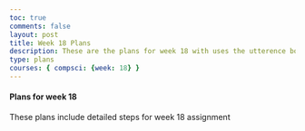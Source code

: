 ```yaml
---
toc: true
comments: false
layout: post
title: Week 18 Plans
description: These are the plans for week 18 with uses the utterence bot
type: plans
courses: { compsci: {week: 18} }
---
```



#### Plans for week 18
These plans include detailed steps for week 18 assignment

<script src="https://utteranc.es/client.js"
    repo="srivaidyas/student2.0"
    issue-term="pathname"
    label="comments"
    theme="github-light"
    crossorigin="anonymous"
    async>
</script>


